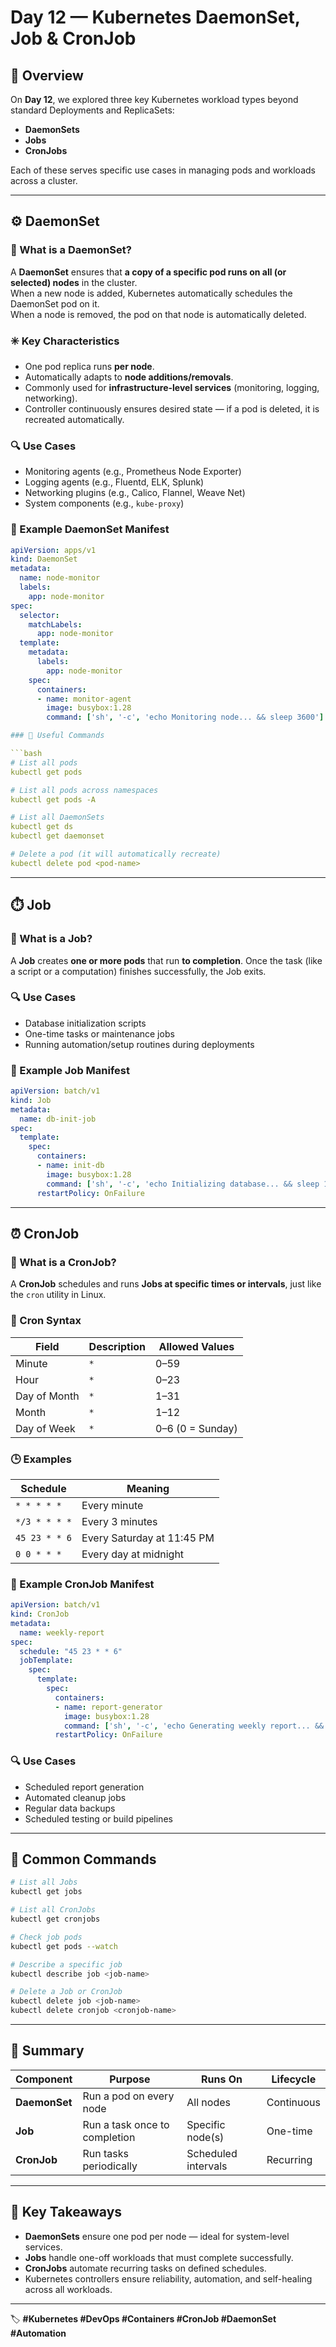 
#  Day 12 — Kubernetes DaemonSet, Job & CronJob

## 📘 Overview
On **Day 12**, we explored three key Kubernetes workload types beyond standard Deployments and ReplicaSets:  
- **DaemonSets**  
- **Jobs**  
- **CronJobs**  

Each of these serves specific use cases in managing pods and workloads across a cluster.

---

## ⚙️ DaemonSet

### 🧩 What is a DaemonSet?
A **DaemonSet** ensures that **a copy of a specific pod runs on all (or selected) nodes** in the cluster.  
When a new node is added, Kubernetes automatically schedules the DaemonSet pod on it.  
When a node is removed, the pod on that node is automatically deleted.

### ✳️ Key Characteristics
- One pod replica runs **per node**.  
- Automatically adapts to **node additions/removals**.  
- Commonly used for **infrastructure-level services** (monitoring, logging, networking).  
- Controller continuously ensures desired state — if a pod is deleted, it is recreated automatically.

### 🔍 Use Cases
- Monitoring agents (e.g., Prometheus Node Exporter)
- Logging agents (e.g., Fluentd, ELK, Splunk)
- Networking plugins (e.g., Calico, Flannel, Weave Net)
- System components (e.g., `kube-proxy`)

### 🧠 Example DaemonSet Manifest
```yaml
apiVersion: apps/v1
kind: DaemonSet
metadata:
  name: node-monitor
  labels:
    app: node-monitor
spec:
  selector:
    matchLabels:
      app: node-monitor
  template:
    metadata:
      labels:
        app: node-monitor
    spec:
      containers:
      - name: monitor-agent
        image: busybox:1.28
        command: ['sh', '-c', 'echo Monitoring node... && sleep 3600']

### 🧾 Useful Commands

```bash
# List all pods
kubectl get pods

# List all pods across namespaces
kubectl get pods -A

# List all DaemonSets
kubectl get ds
kubectl get daemonset

# Delete a pod (it will automatically recreate)
kubectl delete pod <pod-name>
```

---

## ⏱️ Job

### 🧩 What is a Job?

A **Job** creates **one or more pods** that run **to completion**.
Once the task (like a script or a computation) finishes successfully, the Job exits.

### 🔍 Use Cases

* Database initialization scripts
* One-time tasks or maintenance jobs
* Running automation/setup routines during deployments

### 🧠 Example Job Manifest

```yaml
apiVersion: batch/v1
kind: Job
metadata:
  name: db-init-job
spec:
  template:
    spec:
      containers:
      - name: init-db
        image: busybox:1.28
        command: ['sh', '-c', 'echo Initializing database... && sleep 10']
      restartPolicy: OnFailure
```

---

## ⏰ CronJob

### 🧩 What is a CronJob?

A **CronJob** schedules and runs **Jobs at specific times or intervals**, just like the `cron` utility in Linux.

### 🧮 Cron Syntax

| Field        | Description | Allowed Values   |
| ------------ | ----------- | ---------------- |
| Minute       | `*`         | 0–59             |
| Hour         | `*`         | 0–23             |
| Day of Month | `*`         | 1–31             |
| Month        | `*`         | 1–12             |
| Day of Week  | `*`         | 0–6 (0 = Sunday) |

### 🕒 Examples

| Schedule      | Meaning                    |
| ------------- | -------------------------- |
| `* * * * *`   | Every minute               |
| `*/3 * * * *` | Every 3 minutes            |
| `45 23 * * 6` | Every Saturday at 11:45 PM |
| `0 0 * * *`   | Every day at midnight      |

### 🧠 Example CronJob Manifest

```yaml
apiVersion: batch/v1
kind: CronJob
metadata:
  name: weekly-report
spec:
  schedule: "45 23 * * 6"
  jobTemplate:
    spec:
      template:
        spec:
          containers:
          - name: report-generator
            image: busybox:1.28
            command: ['sh', '-c', 'echo Generating weekly report... && sleep 10']
          restartPolicy: OnFailure
```

### 🔍 Use Cases

* Scheduled report generation
* Automated cleanup jobs
* Regular data backups
* Scheduled testing or build pipelines

---

## 🧾 Common Commands

```bash
# List all Jobs
kubectl get jobs

# List all CronJobs
kubectl get cronjobs

# Check job pods
kubectl get pods --watch

# Describe a specific job
kubectl describe job <job-name>

# Delete a Job or CronJob
kubectl delete job <job-name>
kubectl delete cronjob <cronjob-name>
```

---

## 🧩 Summary

| Component     | Purpose                       | Runs On             | Lifecycle  |
| ------------- | ----------------------------- | ------------------- | ---------- |
| **DaemonSet** | Run a pod on every node       | All nodes           | Continuous |
| **Job**       | Run a task once to completion | Specific node(s)    | One-time   |
| **CronJob**   | Run tasks periodically        | Scheduled intervals | Recurring  |

---

## 🏁 Key Takeaways

* **DaemonSets** ensure one pod per node — ideal for system-level services.
* **Jobs** handle one-off workloads that must complete successfully.
* **CronJobs** automate recurring tasks on defined schedules.
* Kubernetes controllers ensure reliability, automation, and self-healing across all workloads.

---

🏷️ **#Kubernetes #DevOps #Containers #CronJob #DaemonSet #Automation**
